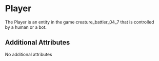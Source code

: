 # Player

The Player is an entity in the game creature_battler_04_7 that is controlled by a human or a bot. 

## Additional Attributes

No additional attributes